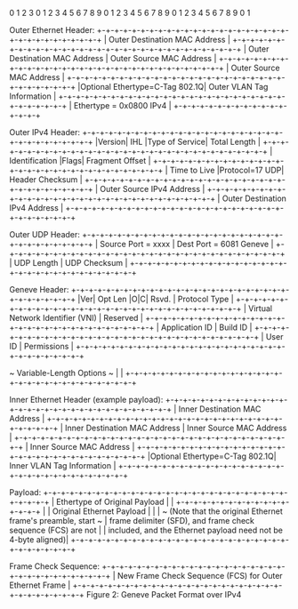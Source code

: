  0                   1                   2                   3
    0 1 2 3 4 5 6 7 8 9 0 1 2 3 4 5 6 7 8 9 0 1 2 3 4 5 6 7 8 9 0 1

Outer Ethernet Header:
   +-+-+-+-+-+-+-+-+-+-+-+-+-+-+-+-+-+-+-+-+-+-+-+-+-+-+-+-+-+-+-+-+
   |                 Outer Destination MAC Address                 |
   +-+-+-+-+-+-+-+-+-+-+-+-+-+-+-+-+-+-+-+-+-+-+-+-+-+-+-+-+-+-+-+-+
   | Outer Destination MAC Address |   Outer Source MAC Address    |
   +-+-+-+-+-+-+-+-+-+-+-+-+-+-+-+-+-+-+-+-+-+-+-+-+-+-+-+-+-+-+-+-+
   |                   Outer Source MAC Address                    |
   +-+-+-+-+-+-+-+-+-+-+-+-+-+-+-+-+-+-+-+-+-+-+-+-+-+-+-+-+-+-+-+-+
   |Optional Ethertype=C-Tag 802.1Q|  Outer VLAN Tag Information   |
   +-+-+-+-+-+-+-+-+-+-+-+-+-+-+-+-+-+-+-+-+-+-+-+-+-+-+-+-+-+-+-+-+
   |    Ethertype = 0x0800 IPv4    |
   +-+-+-+-+-+-+-+-+-+-+-+-+-+-+-+-+

Outer IPv4 Header:
   +-+-+-+-+-+-+-+-+-+-+-+-+-+-+-+-+-+-+-+-+-+-+-+-+-+-+-+-+-+-+-+-+
   |Version|  IHL  |Type of Service|          Total Length         |
   +-+-+-+-+-+-+-+-+-+-+-+-+-+-+-+-+-+-+-+-+-+-+-+-+-+-+-+-+-+-+-+-+
   |         Identification        |Flags|      Fragment Offset    |
   +-+-+-+-+-+-+-+-+-+-+-+-+-+-+-+-+-+-+-+-+-+-+-+-+-+-+-+-+-+-+-+-+
   |  Time to Live |Protocol=17 UDP|         Header Checksum       |
   +-+-+-+-+-+-+-+-+-+-+-+-+-+-+-+-+-+-+-+-+-+-+-+-+-+-+-+-+-+-+-+-+
   |                     Outer Source IPv4 Address                 |
   +-+-+-+-+-+-+-+-+-+-+-+-+-+-+-+-+-+-+-+-+-+-+-+-+-+-+-+-+-+-+-+-+
   |                   Outer Destination IPv4 Address              |
   +-+-+-+-+-+-+-+-+-+-+-+-+-+-+-+-+-+-+-+-+-+-+-+-+-+-+-+-+-+-+-+-+

Outer UDP Header:
   +-+-+-+-+-+-+-+-+-+-+-+-+-+-+-+-+-+-+-+-+-+-+-+-+-+-+-+-+-+-+-+-+
   |       Source Port = xxxx      |    Dest Port = 6081 Geneve    |
   +-+-+-+-+-+-+-+-+-+-+-+-+-+-+-+-+-+-+-+-+-+-+-+-+-+-+-+-+-+-+-+-+
   |           UDP Length          |        UDP Checksum           |
   +-+-+-+-+-+-+-+-+-+-+-+-+-+-+-+-+-+-+-+-+-+-+-+-+-+-+-+-+-+-+-+-+

Geneve Header:
   +-+-+-+-+-+-+-+-+-+-+-+-+-+-+-+-+-+-+-+-+-+-+-+-+-+-+-+-+-+-+-+-+
   |Ver|  Opt Len  |O|C|    Rsvd.  |          Protocol Type        |
   +-+-+-+-+-+-+-+-+-+-+-+-+-+-+-+-+-+-+-+-+-+-+-+-+-+-+-+-+-+-+-+-+
   |        Virtual Network Identifier (VNI)       |    Reserved   |
   +-+-+-+-+-+-+-+-+-+-+-+-+-+-+-+-+-+-+-+-+-+-+-+-+-+-+-+-+-+-+-+-+
   |     Application ID            |          Build ID             |
   +-+-+-+-+-+-+-+-+-+-+-+-+-+-+-+-+-+-+-+-+-+-+-+-+-+-+-+-+-+-+-+-+
   |      User ID                  |               Permissions     |
   +-+-+-+-+-+-+-+-+-+-+-+-+-+-+-+-+-+-+-+-+-+-+-+-+-+-+-+-+-+-+-+-+

   ~                    Variable-Length Options                    ~
   |                                                               |
   +-+-+-+-+-+-+-+-+-+-+-+-+-+-+-+-+-+-+-+-+-+-+-+-+-+-+-+-+-+-+-+-+

Inner Ethernet Header (example payload):
   +-+-+-+-+-+-+-+-+-+-+-+-+-+-+-+-+-+-+-+-+-+-+-+-+-+-+-+-+-+-+-+-+
   |                 Inner Destination MAC Address                 |
   +-+-+-+-+-+-+-+-+-+-+-+-+-+-+-+-+-+-+-+-+-+-+-+-+-+-+-+-+-+-+-+-+
   | Inner Destination MAC Address |   Inner Source MAC Address    |
   +-+-+-+-+-+-+-+-+-+-+-+-+-+-+-+-+-+-+-+-+-+-+-+-+-+-+-+-+-+-+-+-+
   |                   Inner Source MAC Address                    |
   +-+-+-+-+-+-+-+-+-+-+-+-+-+-+-+-+-+-+-+-+-+-+-+-+-+-+-+-+-+-+-+-+
   |Optional Ethertype=C-Tag 802.1Q|  Inner VLAN Tag Information   |
   +-+-+-+-+-+-+-+-+-+-+-+-+-+-+-+-+-+-+-+-+-+-+-+-+-+-+-+-+-+-+-+-+

Payload:
   +-+-+-+-+-+-+-+-+-+-+-+-+-+-+-+-+-+-+-+-+-+-+-+-+-+-+-+-+-+-+-+-+
   | Ethertype of Original Payload |                               |
   +-+-+-+-+-+-+-+-+-+-+-+-+-+-+-+-+                               |
   |                                  Original Ethernet Payload    |
   |                                                               |
   ~ (Note that the original Ethernet frame's preamble, start      ~
   | frame delimiter (SFD), and frame check sequence (FCS) are not |
   | included, and the Ethernet payload need not be 4-byte aligned)|
   +-+-+-+-+-+-+-+-+-+-+-+-+-+-+-+-+-+-+-+-+-+-+-+-+-+-+-+-+-+-+-+-+

Frame Check Sequence:
   +-+-+-+-+-+-+-+-+-+-+-+-+-+-+-+-+-+-+-+-+-+-+-+-+-+-+-+-+-+-+-+-+
   |   New Frame Check Sequence (FCS) for Outer Ethernet Frame     |
   +-+-+-+-+-+-+-+-+-+-+-+-+-+-+-+-+-+-+-+-+-+-+-+-+-+-+-+-+-+-+-+-+
Figure 2: Geneve Packet Format over IPv4
